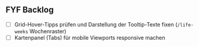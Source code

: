 ## FYF Backlog

- [ ] Grid-Hover-Tipps prüfen und Darstellung der Tooltip-Texte fixen (`/life-weeks` Wochenraster)
- [ ] Kartenpanel (Tabs) für mobile Viewports responsive machen
